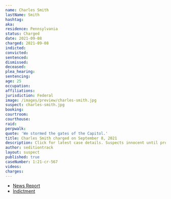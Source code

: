 ```yaml
---
name: Charles Smith
lastName: Smith
hashtag:
aka:
residence: Pennsylvania
status: Charged
date: 2021-09-08
charged: 2021-09-08
indicted:
convicted:
sentenced:
dismissed:
deceased:
plea_hearing:
sentencing:
age: 25
occupation:
affiliations:
jurisdiction: Federal
image: /images/preview/charles-smith.jpg
suspect: charles-smith.jpg
booking:
courtroom:
courthouse:
raid:
perpwalk:
quote: 'We stormed the gates of the Capitol.'
title: Charles Smith charged on September 8, 2021
description: Click for latest case details. Suspects innocent until proven guilty.
author: seditiontrack
layout: suspect
published: true
caseNumber: 1:21-cr-567
videos:
charges:
---
```

- [News Report](https://www.mcall.com/news/pennsylvania/mc-nws-pa-men-charged-capitol-attack-20210914-mpvo6vsozfb3zjlyochwtgndye-story.html)
- [Indictment](https://www.justice.gov/usao-dc/case-multi-defendant/file/1432686/download)
